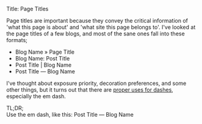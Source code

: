 Title: Page Titles

Page titles are important because they convey the critical information of 'what this page is about' and 'what site this page belongs to'. I've looked at the page titles of a few blogs, and most of the sane ones fall into these formats;

* Blog Name » Page Title
* Blog Name: Post Title
* Post Title | Blog Name
* Post Title — Blog Name

I've thought about exposure priority, decoration preferences, and some other things, but it turns out that there are [proper uses for dashes](http://en.wikipedia.org/wiki/Dash), especially the em dash.

TL;DR;  
Use the em dash, like this: Post Title — Blog Name
